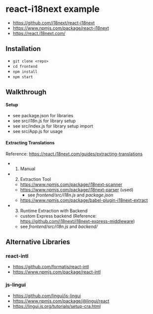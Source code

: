 # react-i18next example

- https://github.com/i18next/react-i18next
- https://www.npmjs.com/package/react-i18next
- https://react.i18next.com/

## Installation

- `git clone <repo>`
- `cd frontend`
- `npm install`
- `npm start`

## Walkthrough

#### Setup

- see package.json for libraries
- see src/i18n.js for library setup
- see src/index.js for library setup import
- see src/App.js for usage

#### Extracting Translations

Reference: https://react.i18next.com/guides/extracting-translations

- 1. Manual

- 2. Extraction Tool

  - https://www.npmjs.com/package/i18next-scanner
  - https://www.npmjs.com/package/i18next-parser (used)
    - see _frontend/src/i18n.js_ and _package.json_
  - https://www.npmjs.com/package/babel-plugin-i18next-extract

- 3. Runtime Extraction with Backend

  - custom Express backend (Reference: https://github.com/i18next/i18next-express-middleware)
  - see _frontend/src/i18n.js_ and _backend/_

## Alternative Libraries

### react-intl

- https://github.com/formatjs/react-intl
- https://www.npmjs.com/package/react-intl

### js-lingui

- https://github.com/lingui/js-lingui
- https://www.npmjs.com/package/@lingui/react
- https://lingui.js.org/tutorials/setup-cra.html
